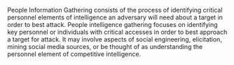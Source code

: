 People Information Gathering consists of the process of identifying critical personnel elements of intelligence an adversary will need about a target in order to best attack.  People intelligence gathering focuses on identifying key personnel or individuals with critical accesses in order to best approach a target for attack.  It may involve aspects of social engineering, elicitation, mining social media sources, or be thought of as understanding the personnel element of competitive intelligence.
